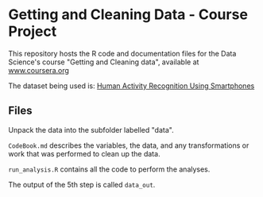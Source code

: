 Getting and Cleaning Data - Course Project
==========================================

This repository hosts the R code and documentation files for the Data Science's course "Getting and Cleaning data", available at www.coursera.org

The dataset being used is: [Human Activity Recognition Using Smartphones](http://archive.ics.uci.edu/ml/datasets/Human+Activity+Recognition+Using+Smartphones)

## Files

Unpack the data into the subfolder labelled "data".

`CodeBook.md` describes the variables, the data, and any transformations or work that was performed to clean up the data.

`run_analysis.R` contains all the code to perform the analyses.

The output of the 5th step is called `data_out`.
